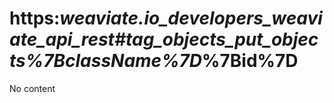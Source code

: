 # https:__weaviate.io_developers_weaviate_api_rest#tag_objects_put_objects_%7BclassName%7D_%7Bid%7D

No content
